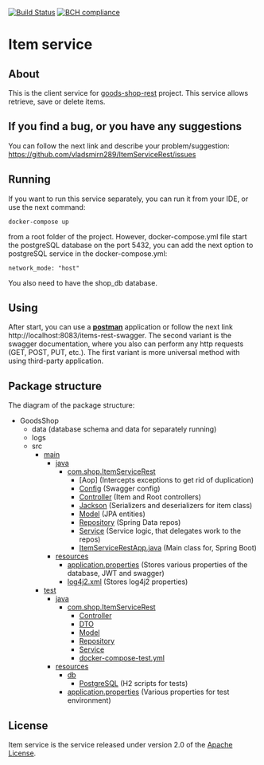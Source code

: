 [![Build Status](https://travis-ci.org/vladsmirn289/ItemServiceRest.svg?branch=master)](https://travis-ci.org/github/vladsmirn289/ItemServiceRest)
[![BCH compliance](https://bettercodehub.com/edge/badge/vladsmirn289/ItemServiceRest?branch=master)](https://bettercodehub.com/)
# Item service

## About
This is the client service for [goods-shop-rest] project. This service allows retrieve, save or delete items.

## If you find a bug, or you have any suggestions
You can follow the next link and describe your problem/suggestion: https://github.com/vladsmirn289/ItemServiceRest/issues

## Running
If you want to run this service separately, you can run it from your IDE, or use the next command:
```shell script
docker-compose up
```
from a root folder of the project. However, docker-compose.yml file start the postgreSQL database on the port
5432, you can add the next option to postgreSQL service in the docker-compose.yml:
```shell script
network_mode: "host"
```
You also need to have the shop_db database.

## Using
After start, you can use a **[postman]** application or follow the next link http://localhost:8083/items-rest-swagger.
The second variant is the swagger documentation, where you also can perform any http requests (GET, POST, PUT, etc.).
The first variant is more universal method with using third-party application.

## Package structure
The diagram of the package structure:
*   GoodsShop
    *   data (database schema and data for separately running)
    *   logs
    *   src
        *   [main]
            *   [java]
                *   [com.shop.ItemServiceRest]
                    *   [Aop] (Intercepts exceptions to get rid of duplication)
                    *   [Config] (Swagger config)
                    *   [Controller] (Item and Root controllers)
                    *   [Jackson] (Serializers and deserializers for item class)
                    *   [Model] (JPA entities)
                    *   [Repository] (Spring Data repos)
                    *   [Service] (Service logic, that delegates work to the repos)
                    *   [ItemServiceRestApp.java] (Main class for, Spring Boot)
            *   [resources]
                *   [application.properties] (Stores various properties of the database, JWT and swagger)
                *   [log4j2.xml] (Stores log4j2 properties)
        *   [test]
            *   [java][java2]
                *   [com.shop.ItemServiceRest][comInTest]
                    *   [Controller][ControllerTest]
                    *   [DTO][DTOTest]
                    *   [Model][ModelTest]
                    *   [Repository][RepoTest]
                    *   [Service][ServiceTest]
                    *   [docker-compose-test.yml]
            *   [resources][testRes]
                *   [db][testDb]
                    *   [PostgreSQL] (H2 scripts for tests)
                *   [application.properties][application-test.properties] (Various properties for test environment)

## License
Item service is the service released under version 2.0 of the [Apache License](https://www.apache.org/licenses/LICENSE-2.0).

[goods-shop-rest]: https://github.com/vladsmirn289/GoodsShopRest
[postman]: https://www.postman.com/

[main]: ./src/main
[java]: ./src/main/java
[com.shop.ItemServiceRest]: ./src/main/java/com/shop/ItemServiceRest
[Config]: ./src/main/java/com/shop/ItemServiceRest/Config
[Controller]: ./src/main/java/com/shop/ItemServiceRest/Controller
[Jackson]: ./src/main/java/com/shop/ItemServiceRest/Jackson
[Model]: ./src/main/java/com/shop/ItemServiceRest/Model
[Repository]: ./src/main/java/com/shop/ItemServiceRest/Repository
[Service]: ./src/main/java/com/shop/ItemServiceRest/Service
[ItemServiceRestApp.java]: ./src/main/java/com/shop/ItemServiceRest/ItemServiceRestApp.java

[resources]: ./src/main/resources
[application.properties]: ./src/main/resources/application.properties
[log4j2.xml]: ./src/main/resources/log4j2.xml

[test]: ./src/test
[testRes]: ./src/test/resources
[testDb]: ./src/test/resources/db
[PostgreSQL]: ./src/test/resources/db/PostgreSQL
[application-test.properties]: ./src/test/resources/application.properties
[java2]: ./src/test/java
[comInTest]: ./src/test/java/com/shop/ItemServiceRest
[ControllerTest]: ./src/test/java/com/shop/ItemServiceRest/Controller
[DTOTest]: ./src/test/java/com/shop/ItemServiceRest/DTO
[ModelTest]: ./src/test/java/com/shop/ItemServiceRest/Model
[RepoTest]: ./src/test/java/com/shop/ItemServiceRest/Repository
[ServiceTest]: ./src/test/java/com/shop/ItemServiceRest/Service
[docker-compose-test.yml]: ./src/test/java/com/shop/ItemServiceRest/docker-compose-test.yml